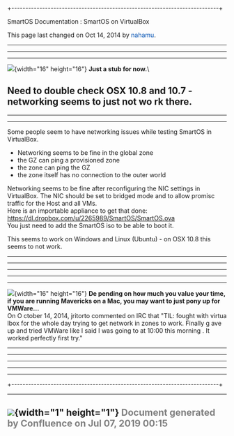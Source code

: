 +--------------------------------------------------------------------------+
<div class="pageheader">

<span class="pagetitle"> SmartOS Documentation : SmartOS on VirtualBox
</span>

</div>

<div class="pagesubheading">

This page last changed on Oct 14, 2014 by
<font color="#0050B2">nahamu</font>.

</div>

<div class="panelMacro">

  ---------------------------------------------------------------------
------------------------------------------------------------------------
-----------
  ![](images/icons/emoticons/information.gif){width="16" height="16"}
**Just a stub for now.**\

Need to double check OSX 10.8 and 10.7 - networking seems to just not wo
rk there.
  ---------------------------------------------------------------------
------------------------------------------------------------------------
-----------

</div>

Some people seem to have networking issues while testing SmartOS in
VirtualBox.

- Networking seems to be fine in the global zone
- the GZ can ping a provisioned zone
- the zone can ping the GZ
- the zone itself has no connection to the outer world

Networking seems to be fine after reconfiguring the NIC settings in
VirtualBox. The NIC should be set to bridged mode and to allow promisc
traffic for the Host and all VMs.\
Here is an importable appliance to get that done:
<https://dl.dropbox.com/u/2265989/SmartOS/SmartOS.ova>\
You just need to add the SmartOS iso to be able to boot it.

This seems to work on Windows and Linux (Ubuntu) - on OSX 10.8 this
seems to not work.

<div class="panelMacro">

  ----------------------------------------------------------------- ----
------------------------------------------------------------------------
------------------------------------------------------------------------
------------------------------------------------------------------------
-----------------------------------
  ![](images/icons/emoticons/warning.gif){width="16" height="16"}   **De
pending on how much you value your time, if you are running Mavericks on
 a Mac, you may want to just pony up for VMWare...**\
                                                                    On O
ctober 14, 2014, jritorto commented on IRC that "TIL: fought with virtua
lbox for the whole day trying to get network in zones to work. Finally g
ave up and tried VMWare like I said I was going to at 10:00 this morning
. It worked perfectly first try."
  ----------------------------------------------------------------- ----
------------------------------------------------------------------------
------------------------------------------------------------------------
------------------------------------------------------------------------
-----------------------------------

</div>
+--------------------------------------------------------------------------+

  ----------------------------------------------------------------------------------
  ![](images/border/spacer.gif){width="1" height="1"}
  <font color="grey">Document generated by Confluence on Jul 07, 2019 00:15</font>
  ----------------------------------------------------------------------------------


